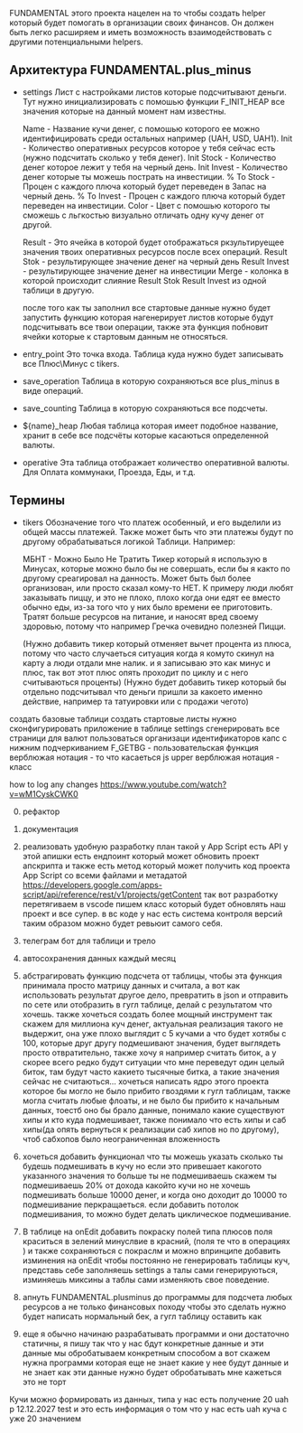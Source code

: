 FUNDAMENTAL этого проекта нацелен на то чтобы создать helper который будет помогать в организации своих финансов.
Он должен быть легко расширяем и иметь возможность взаимодействовать с другими потенциальными helpers.

## Архитектура FUNDAMENTAL.plus_minus

- settings
  Лист с настройками листов которые подсчитывают деньги.
  Тут нужно инициализировать с помошью функции F_INIT_HEAP все значения которые на данный момент нам известны.

  Name - Название кучи денег, с помошью которого ее можно идентифицировать среди остальных например (UAH, USD, UAH1).
  Init - Количество оперативных ресурсов которое у тебя сейчас есть (нужно подсчитать сколько у тебя денег).
  Init Stock - Количество денег которое лежит у тебя на черный день.
  Init Invest - Количество денег которые ты можешь пострать на инвестиции.
  % To Stock - Процен с каждого плюча который будет переведен в Запас на черный день.
  % To Invest - Процен с каждого плюча который будет переведен на инвестиции.
  Color - Цвет с помошью которого ты сможешь с льгкостью визуально отличать одну кучу денег от другой.

  Result - Это ячейка в которой будет отображаться ркзультируещее значения твоих оперативных ресурсов после всех операций.
  Result Stok - результирующее значение денег на черный день
  Result Invest - результирующее значение денег на инвестиции
  Merge - колонка в которой происходит слияние Result Stok Result Invest из одной таблици в другую.

  после того как ты заполнил все стартовые данные нужно будет запустить функцию которая нагенерирует листов которые будут
  подсчитывать все твои операции, также эта функция побновит ячейки которые к стартовым данным не относяться.

- entry_point
  Это точка входа.
  Таблица куда нужно будет записывать все Плюс\Минус с tikers.

- save_operation
  Таблица в которую сохраняються все plus_minus в виде операций.

- save_counting
  Таблица в которую сохраняються все подсчеты.

- ${name}_heap
  Любая таблица которая имеет подобное название, хранит в себе все подсчёты которые касаються определенной валюты.

- operative
  Эта таблица отображает количество оперативной валюты.
  Для Оплата коммунаки, Проезда, Еды, и т.д.


## Термины
- tikers
  Обозначение того что платеж особенный, и его выделили из общей массы платежей.
  Также может быть что эти платежы будут по другому обрабатываться логикой Таблици.
  Например:

    МБНТ - Можно Было Не Тратить
    Тикер который я использую в Минусах,
    которые можно было бы не совершать,
    если бы я както по другому среагировал на данность.
    Может быть был более организован, или просто сказал кому-то НЕТ.
    К примеру люди любят заказывать пиццу,
    и это не плохо,
    плохо когда они едят ее вместо обычно еды,
    из-за того что у них было времени ее приготовить.
    Тратят больше ресурсов на питание,
    и наносят вред своему здоровью,
    потому что например Гречка очевидно полезней Пицци.

    (Нужно добавить тикер который отменяет вычет процента из плюса,
     потому что часто случаеться ситуация когда я комуто скинул на карту
     а люди отдали мне налик. и я записываю это как минус и плюс, так
     вот этот плюс опять проходит по циклу и с него считываються проценты)
    (Нужно будет добавить тикер который бы отдельно подсчитывал что деньги
     пришли за какоето именно действие, например та татуировки или с
     продажи чегото)

создать базовые таблици
  создать стартовые листы
  нужно сконфигурировать приложение в таблице settings
  сгенерировать все страници для валют
  пользоваться
организаци идентификаторов
  капс с нижним подчеркиванием F_GETBG - пользовательская функция
  верблюжая нотация - то что касаеться js
  upper верблюжая нотация - класс

how to log any changes https://www.youtube.com/watch?v=wM1CyskCWK0

0) рефактор
1) документация
2) реализовать удобную разработку
план такой у App Script есть API у этой апишки есть ендпоинт который может обновить проект апскрипта
и также есть метод который может получить код проекта App Script со всеми файлами и метадатой
https://developers.google.com/apps-script/api/reference/rest/v1/projects/getContent
так вот разработку перетягиваем в vscode пишем класс который будет обновлять наш проект и все супер.
в вс коде у нас есть система контроля версий таким образом можно будет ревьюит самого себя.
16) телеграм бот для таблици и трело
17) автосохранения данных каждый месяц
19) абстрагировать функцию подсчета от таблицы, чтобы эта функция принимала просто матрицу данных и считала, а вот как использовать результат другое дело, превратить в json и отправить по сете или отобразить в гугл таблице, делай с результатом что хочешь. также хочеться создать более мощный инструмент так скажем для миллиона куч денег, актуальная реализация такого не выдержит, она уже плохо выглядит с 5 кучами а что будет хотябы с 100, которые друг другу подмешивают значения, будет выглядеть просто отвратительно, также хочу я например считать биток, а у скорее всего редко будут ситуации что мне переведут один целый биток, там будут часто какието тысячные битка, а такие значения сейчас не считаються...
хочеться написать ядро этого проекта которое бы могло не было прибито гвоздями к гугл таблицам, также могла считать любые флоаты, и не было бы прибито к начальным данных, тоестб оно бы брало данные, понимало какие существуют хипы и кто куда подмешивает, также понимало что есть хипы и саб хипы(да опять вернуться к реализации саб хипов но по другому), чтоб сабхопов было неограниченная вложенность
20) хочеться добавить функционал что ты можешь указать сколько ты будешь подмешивать в кучу но если это привешает какогото указанного значения то больше ты не подмешиваешь
скажем ты подмешиваешь 20% от дохода какойто кучи но не хочешь подмешивать больше 10000 денег, и когда оно доходит до 10000 то подмешивание перкращаеться. если добавить потолок подмешивания, то можно будет делать циклическое подмешивание.
21) В таблице на onEdit добавить покраску полей типа плюсов поля краситься в зелений минуслвие в красний, (поля те что в операциях ) и также сохраняються с покраслм и можно впринципе добавить изминения на onEdit чтобы постоянно не генерировать таблицы куч, представь себе заполняешь settings а талы сами генерируються, изминяешь миксины а таблы сами изменяють свое поведение.
22) апнуть FUNDAMENTAL.plusminus до программы для подсчета любых ресурсов а не только финансовых походу чтобы это сделать нужно будет написать нормальный бек, а гугл таблицу оставить как

00) еще я обычно начинаю разрабатывать программи и они достаточно статичны, я пишу так что у нас бдут конкретные данные и эти данные мы обробатываем конкретным способом
а вот скажем нужна программи которая еще не знает какие у нее будут данные и не знает как эти данные нужно будет обробатывать мне кажеться это не торт

Кучи можно формировать из данных, типа у нас есть получение
20 uah p 12.12.2027 test и это есть информация о том что у нас есть uah куча с уже 20 значением